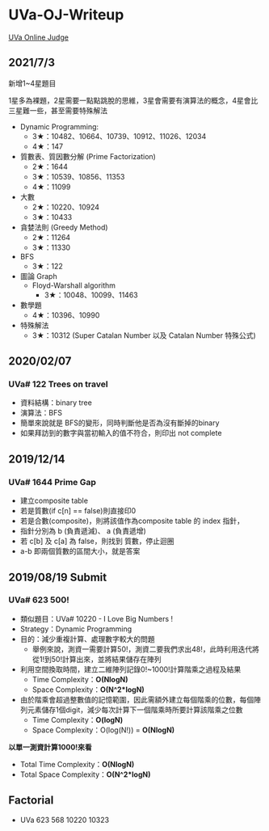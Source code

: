 # UVa-OJ-Writeup
[UVa Online Judge](https://uva.onlinejudge.org)

## 2021/7/3

新增1~4星題目

1星多為裸題，2星需要一點點跳脫的思維，3星會需要有演算法的概念，4星會比三星難一些，甚至需要特殊解法

* Dynamic Programming:
  * 3★：10482、10664、10739、10912、11026、12034
  * 4★：147
* 質數表、質因數分解 (Prime Factorization)
  * 2★：1644
  * 3★：10539、10856、11353
  * 4★：11099
* 大數
  * 2★：10220、10924
  * 3★：10433
* 貪婪法則 (Greedy Method)
  * 2★：11264
  * 3★：11330
* BFS
  * 3★：122
* 圖論 Graph
  * Floyd-Warshall algorithm
    * 3★：10048、10099、11463
* 數學題
  * 4★：10396、10990
* 特殊解法
  * 3★：10312 (Super Catalan Number 以及 Catalan Number 特殊公式)



## 2020/02/07

### UVa# 122 Trees on travel
* 資料結構：binary tree
* 演算法：BFS
* 簡單來說就是 BFS的變形，同時判斷他是否為沒有斷掉的binary
* 如果拜訪到的數字與當初輸入的值不符合，則印出 not complete

## 2019/12/14
### UVa# 1644 Prime Gap
* 建立composite table
 * 若是質數(if c[n] == false)則直接印0
 * 若是合數(composite)，則將該值作為composite table 的 index 指針，
  * 指針分別為 b (負責遞減)、 a (負責遞增)
  * 若 c[b] 及 c[a] 為 false，則找到 質數，停止迴圈
  * a-b 即兩個質數的區間大小，就是答案

## 2019/08/19 Submit
### UVa# 623 500!
* 類似題目：UVa# 10220 - I Love Big Numbers !
* Strategy：Dynamic Programming
* 目的：減少重複計算、處理數字較大的問題
  * 舉例來說，測資一需要計算50!，測資二要我們求出48!，此時利用迭代將從1!到50!計算出來，並將結果儲存在陣列
* 利用空間換取時間，建立二維陣列記錄0!~1000!計算階乘之過程及結果
  * Time Complexity：**O(NlogN)**
  * Space Complexity：**O(N^2*logN)** 
* 由於階乘會超過整數值的記憶範圍，因此需額外建立每個階乘的位數，每個陣列元素儲存1個digit，減少每次計算下一個階乘時所要計算該階乘之位數
  * Time Complexity：**O(logN)**
  * Space Complexity：O(log(N!)) = **O(NlogN)**

**以單一測資計算1000!來看**
* Total Time Complexity：**O(NlogN)**
* Total Space Complexity：**O(N^2*logN)**

## Factorial
* UVa 623 568 10220 10323
